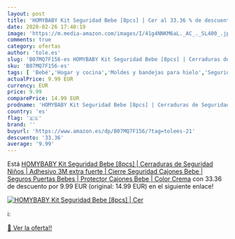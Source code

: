 ```yaml
---
layout: post
title: 'HOMYBABY Kit Seguridad Bebe [8pcs] | Cer al 33.36 % de descuento'
date: 2020-02-26 17:40:19
image: 'https://m.media-amazon.com/images/I/41g4NNKM6aL._AC_._SL400_.jpg'
comments: true
category: ofertas
author: 'tole.es'
slug: 'B07MQ7F156-es HOMYBABY Kit Seguridad Bebe [8pcs] | Cerraduras de...'
sku: 'B07MQ7F156-es'
tags: [ 'Bebé','Hogar y cocina','Moldes y bandejas para hielo','Seguridad','Utensilios de bar','Utensilios de cocina','Vigilabebés','bebe', ]
actualPrice: 9.99 EUR
currency: EUR
price: 9.99
comparePrice: 14.99 EUR
prodname: 'HOMYBABY Kit Seguridad Bebe [8pcs] | Cerraduras de Seguridad Niños | Adhesivo 3M extra fuerte | Cierre Seguridad Cajones Bebe | Seguros Puertas Bebes | Protector Cajones Bebe | Color Crema'
country: 'es'
flag: '🇪🇸'
brand: ''
buyurl: 'https://www.amazon.es/dp/B07MQ7F156/?tag=tolees-21'
descuento: '33.36'
average: '9.99'
---
```


Está [HOMYBABY Kit Seguridad Bebe [8pcs] | Cerraduras de Seguridad Niños | Adhesivo 3M extra fuerte | Cierre Seguridad Cajones Bebe | Seguros Puertas Bebes | Protector Cajones Bebe | Color Crema](https://www.amazon.es/dp/B07MQ7F156/?tag=tolees-21) con 33.36 de descuento por 9.99 EUR (original: 14.99 EUR) en el siguiente enlace!

[![HOMYBABY Kit Seguridad Bebe [8pcs] | Cer](https://m.media-amazon.com/images/I/41g4NNKM6aL._AC_._SL400_.jpg)](https://www.amazon.es/dp/B07MQ7F156/?tag=tolees-21)

ℹ️:


[🛒 Ver la oferta!!](https://www.amazon.es/dp/B07MQ7F156/?tag=tolees-21)
